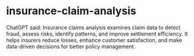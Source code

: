 # insurance-claim-analysis
ChatGPT said:  Insurance claims analysis examines claim data to detect fraud, assess risks, identify patterns, and improve settlement efficiency. It helps insurers reduce losses, enhance customer satisfaction, and make data-driven decisions for better policy management.
